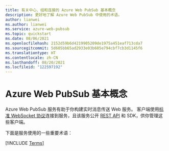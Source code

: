 ```yaml
---
title: 有关中心、组和连接的 Azure Web PubSub 基本概念
description: 更好地了解 Azure Web PubSub 中使用的术语。
author: lianwei
ms.author: lianwei
ms.service: azure-web-pubsub
ms.topic: quickstart
ms.date: 08/06/2021
ms.openlocfilehash: 2152d59b6d4219905209de1975a451eaf713cda7
ms.sourcegitcommit: 5d605bb65ad2933e03b605e794cbf7cb3d1145f6
ms.translationtype: HT
ms.contentlocale: zh-CN
ms.lasthandoff: 08/20/2021
ms.locfileid: "122597192"
---
```

# <a name="azure-web-pubsub-basic-concepts"></a>Azure Web PubSub 基本概念

Azure Web PubSub 服务有助于你构建实时消息传送 Web 服务。 客户端使用[标准 WebSocket 协议](https://datatracker.ietf.org/doc/html/rfc6455)连接到服务，且该服务公开 [REST API](/rest/api/webpubsub) 和 SDK，供你管理这些客户端。

下面是服务使用的一些重要术语：

[!INCLUDE [Terms](includes/terms.md)]
